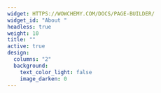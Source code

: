 ```yaml
---
widget: HTTPS://WOWCHEMY.COM/DOCS/PAGE-BUILDER/
widget_id: "About "
headless: true
weight: 10
title: ""
active: true
design:
  columns: "2"
  background:
    text_color_light: false
    image_darken: 0
---
```


